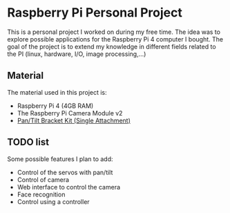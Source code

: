 # Raspberry Pi Personal Project

This is a personal project I worked on during my free time. The idea was to explore possible applications for the Raspberry Pi 4 computer I bought.
The goal of the project is to extend my knowledge in different fields related to the PI (linux, hardware, I/O, image processing,...)

## Material

The material used in this project is:

* Raspberry Pi 4 (4GB RAM)
* The Raspberry Pi Camera Module v2
* [Pan/Tilt Bracket Kit (Single Attachment)](https://www.pi-shop.ch/media/catalog/product/cache/1/image/650x/040ec09b1e35df139433887a97daa66f/1/4/14391-01a.jpg)

## TODO list

Some possible features I plan to add:

* Control of the servos with pan/tilt
* Control of camera
* Web interface to control the camera
* Face recognition 
* Control using a controller